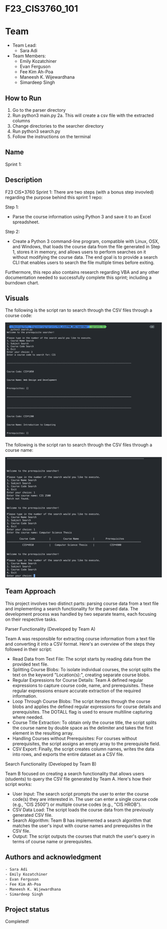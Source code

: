 # F23_CIS3760_101
# Team

- Team Lead: 
    - Sara Adi
- Team Members:
    - Emily Kozatchiner
    - Evan Ferguson
    - Fee Kim Ah-Poa
    - Maneesh K. Wijewardhana
    - Simardeep Singh

## How to Run
1. Go to the parser directory
2. Run python3 main.py
    2a. This will create a csv file with the extracted columns
3. Change directories to the searcher directory
4. Run python3 search.py
5. Follow the instructions on the terminal

## Name
Sprint 1: 

## Description
F23 CIS*3760 Sprint 1:
There are two steps (with a bonus step invovled) regarding the purpose behind this sprint 1 repo:

Step 1:
- Parse the course information using Python 3 and save it to an Excel spreadsheet.

Step 2:
- Create a Python 3 command-line program, compatible with Linux, OSX, and Windows, that loads the course data from the file generated in Step 1, stores it in memory, and allows users to perform searches on it without modifying the course data. The end goal is to provide a search CLI that enables users to search the file multiple times before exiting. 

Furthermore, this repo also contains research regarding VBA and any other documentation needed to successfully complete this sprint; including a burndown chart.

## Visuals

The following is the script ran to search through the CSV files through a course code:

![run1](Photos/courseCodeSearch.png)


The following is the script ran to search through the CSV files through a course name:

![run2](Photos/courseNameSearch.png)
## Team Approach
This project involves two distinct parts: parsing course data from a text file and implementing a search functionality for the parsed data. The development process was handled by two separate teams, each focusing on their respective tasks.

Parser Functionality (Developed by Team A)

Team A was responsible for extracting course information from a text file and converting it into a CSV format. Here's an overview of the steps they followed in their script:

- Read Data from Text File: The script starts by reading data from the provided text file.
- Splitting Course Blobs: To isolate individual courses, the script splits the text on the keyword "Location(s):", creating separate course blobs.
- Regular Expressions for Course Details: Team A defined regular expressions to capture course code, name, and prerequisites. These regular expressions ensure accurate extraction of the required information.
- Loop Through Course Blobs: The script iterates through the course blobs and applies the defined regular expressions for course details and prerequisites. The DOTALL flag is used to ensure multiline capturing where needed.
- Course Title Extraction: To obtain only the course title, the script splits the course name by double space as the delimiter and takes the first element in the resulting array.
- Handling Courses without Prerequisites: For courses without prerequisites, the script assigns an empty array to the prerequisite field.
- CSV Export: Finally, the script creates column names, writes the data into rows, and exports the entire dataset as a CSV file.



Search Functionality (Developed by Team B)

Team B focused on creating a search functionality that allows users (students) to query the CSV file generated by Team A. Here's how their script works:

- User Input: The search script prompts the user to enter the course code(s) they are interested in. The user can enter a single course code (e.g., "CIS 2500") or multiple course codes (e.g., "CIS HROB").
- CSV Data Load: The script loads the course data from the previously generated CSV file.
- Search Algorithm: Team B has implemented a search algorithm that matches the user's input with course names and prerequisites in the CSV file.
- Output: The script outputs the courses that match the user's query in terms of course name or prerequisites.
## Authors and acknowledgment
    - Sara Adi
    - Emily Kozatchiner
    - Evan Ferguson
    - Fee Kim Ah-Poa
    - Maneesh K. Wijewardhana
    - Simardeep Singh


## Project status
Completed!

